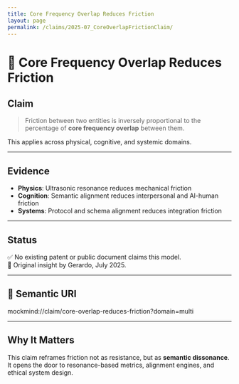 ```yaml
---
title: Core Frequency Overlap Reduces Friction
layout: page
permalink: /claims/2025-07_CoreOverlapFrictionClaim/
---
```


# 🎼 Core Frequency Overlap Reduces Friction

## Claim

> Friction between two entities is inversely proportional to the percentage of **core frequency overlap** between them.

This applies across physical, cognitive, and systemic domains.

---

## Evidence

- **Physics**: Ultrasonic resonance reduces mechanical friction
- **Cognition**: Semantic alignment reduces interpersonal and AI-human friction
- **Systems**: Protocol and schema alignment reduces integration friction

---

## Status

✅ No existing patent or public document claims this model.  
🧠 Original insight by Gerardo, July 2025.

---

## 🔖 Semantic URI

mockmind://claim/core-overlap-reduces-friction?domain=multi

---

## Why It Matters

This claim reframes friction not as resistance, but as **semantic dissonance**.  
It opens the door to resonance-based metrics, alignment engines, and ethical system design.
